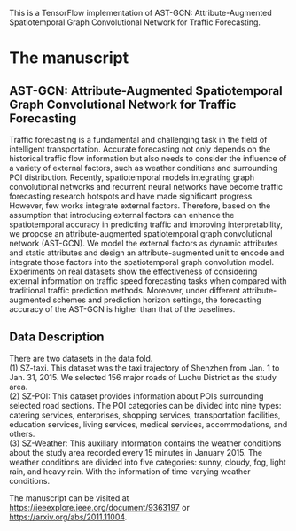 This is a TensorFlow implementation of AST-GCN: Attribute-Augmented Spatiotemporal Graph Convolutional Network for Traffic Forecasting.

# The manuscript
## AST-GCN: Attribute-Augmented Spatiotemporal Graph Convolutional Network for Traffic Forecasting

Traffic forecasting is a fundamental and challenging task in the field of intelligent transportation. Accurate forecasting not only depends on the historical traffic flow information but also needs to consider the influence of a variety of external factors, such as weather conditions and surrounding POI distribution. Recently, spatiotemporal models integrating graph convolutional networks and recurrent neural networks have become traffic forecasting research hotspots and have made significant progress. However, few works integrate external factors. Therefore, based on the assumption that introducing external factors can enhance the spatiotemporal accuracy in predicting traffic and improving interpretability, we propose an attribute-augmented spatiotemporal graph convolutional network (AST-GCN). We model the external factors as dynamic attributes and static attributes and design an attribute-augmented unit to encode and integrate those factors into the spatiotemporal graph convolution model. Experiments on real datasets show the effectiveness of considering external information on traffic speed forecasting tasks when compared with traditional traffic prediction methods. Moreover, under different attribute-augmented schemes and prediction horizon settings, the forecasting accuracy of the AST-GCN is higher than that of the baselines. 

## Data Description
There are two datasets in the data fold.<br>
(1) SZ-taxi. This dataset was the taxi trajectory of Shenzhen from Jan. 1 to Jan. 31, 2015. We selected 156 major roads of Luohu District as the study area.<br>
(2) SZ-POI: This dataset provides information about POIs surrounding selected road sections. The POI categories can be divided into nine types: catering services, enterprises, shopping services, transportation facilities, education services, living services, medical services, accommodations, and others.<br>
(3) SZ-Weather: This auxiliary information contains the weather conditions about the study area recorded every 15 minutes in January 2015. The weather conditions are divided into five categories: sunny, cloudy, fog, light rain, and heavy rain. With the information of time-varying weather conditions.<br>

The manuscript can be visited at https://ieeexplore.ieee.org/document/9363197 or https://arxiv.org/abs/2011.11004.


